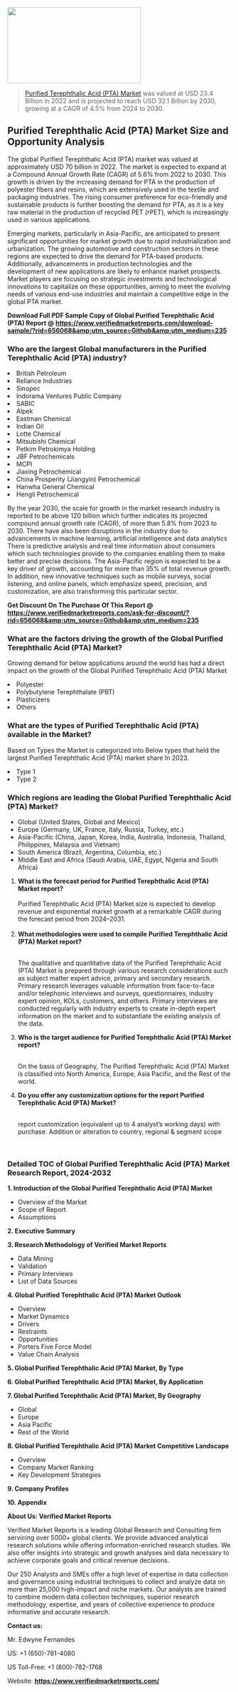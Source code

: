 <img src="https://ffe5etoiles.com/wp-content/uploads/2024/12/MST1-300x171.png" alt="" width="300" height="171" class="alignnone size-medium wp-image-20088" /><blockquote><p><p><a href="https://www.verifiedmarketreports.com/download-sample/?rid=656068&utm_source=Github&utm_medium=235" target="_blank">Purified Terephthalic Acid (PTA) Market</a> was valued at USD 23.4 Billion in 2022 and is projected to reach USD 32.1 Billion by 2030, growing at a CAGR of 4.5% from 2024 to 2030.</p></blockquote><p><h2>Purified Terephthalic Acid (PTA) Market Size and Opportunity Analysis</h2> <p>The global Purified Terephthalic Acid (PTA) market was valued at approximately USD 70 billion in 2022. The market is expected to expand at a Compound Annual Growth Rate (CAGR) of 5.6% from 2022 to 2030. This growth is driven by the increasing demand for PTA in the production of polyester fibers and resins, which are extensively used in the textile and packaging industries. The rising consumer preference for eco-friendly and sustainable products is further boosting the demand for PTA, as it is a key raw material in the production of recycled PET (rPET), which is increasingly used in various applications.</p> <p>Emerging markets, particularly in Asia-Pacific, are anticipated to present significant opportunities for market growth due to rapid industrialization and urbanization. The growing automotive and construction sectors in these regions are expected to drive the demand for PTA-based products. Additionally, advancements in production technologies and the development of new applications are likely to enhance market prospects. Market players are focusing on strategic investments and technological innovations to capitalize on these opportunities, aiming to meet the evolving needs of various end-use industries and maintain a competitive edge in the global PTA market.</p> </p><p class=""><strong>Download Full PDF Sample Copy of Global Purified Terephthalic Acid (PTA) Report @ <a href="https://www.verifiedmarketreports.com/download-sample/?rid=656068&amp;utm_source=Github&amp;utm_medium=235" target="_blank">https://www.verifiedmarketreports.com/download-sample/?rid=656068&amp;utm_source=Github&amp;utm_medium=235</a></strong></p><h3 id="" class="">Who are the largest Global manufacturers in the Purified Terephthalic Acid (PTA) industry?</h3><p><li>British Petroleum</li><li> Reliance Industries</li><li> Sinopec</li><li> Indorama Ventures Public Company</li><li> SABIC</li><li> Alpek</li><li> Eastman Chemical</li><li> Indian Oil</li><li> Lotte Chemical</li><li> Mitsubishi Chemical</li><li> Petkim Petrokimya Holding</li><li> JBF Petrochemicals</li><li> MCPI</li><li> Jiaxing Petrochemical</li><li> China Prosperity (Jiangyin) Petrochemical</li><li> Hanwha General Chemical</li><li> Hengli Petrochemical</li></p><div class=""><div class="" dir="" data-message-author-role="" data-message-id="" data-message-model-slug=""><div class=""><div class=""><div class=""><div class="" dir="" data-message-author-role="" data-message-id="" data-message-model-slug=""><div class=""><div class=""><p>By the year 2030, the scale for growth in the market research industry is reported to be above 120 billion which further indicates its projected compound annual growth rate (CAGR), of more than 5.8% from 2023 to 2030. There have also been disruptions in the industry due to advancements in machine learning, artificial intelligence and data analytics There is predictive analysis and real time information about consumers which such technologies provide to the companies enabling them to make better and precise decisions. The Asia-Pacific region is expected to be a key driver of growth, accounting for more than 35% of total revenue growth. In addition, new innovative techniques such as mobile surveys, social listening, and online panels, which emphasize speed, precision, and customization, are also transforming this particular sector.</p><p><strong>Get Discount On The Purchase Of This Report @&nbsp; <a href="https://www.verifiedmarketreports.com/ask-for-discount/?rid=656068&amp;utm_source=Github&amp;utm_medium=235" target="_blank">https://www.verifiedmarketreports.com/ask-for-discount/?rid=656068&amp;utm_source=Github&amp;utm_medium=235</a></strong></p></div></div></div></div></div></div></div></div><h3 id="" class="">What are the factors driving the growth of the Global Purified Terephthalic Acid (PTA) Market?</h3><p id="" class="">Growing demand for below applications around the world has had a direct impact on the growth of the Global Purified Terephthalic Acid (PTA) Market</p><p id="" class=""><li>Polyester</li><li> Polybutylene Terephthalate (PBT)</li><li> Plasticizers</li><li> Others</li></p><h3 id="" class="">What are the types of Purified Terephthalic Acid (PTA) available in the Market?</h3><p id="" class="">Based on Types the Market is categorized into Below types that held the largest Purified Terephthalic Acid (PTA) market share In 2023.</p><p id="" class=""><li>Type 1</li><li> Type 2</li></p><h3 id="" class="">Which regions are leading the Global Purified Terephthalic Acid (PTA) Market?</h3><ul><li>Global (United States, Global and Mexico)</li><li>Europe (Germany, UK, France, Italy, Russia, Turkey, etc.)</li><li>Asia-Pacific (China, Japan, Korea, India, Australia, Indonesia, Thailand, Philippines, Malaysia and Vietnam)</li><li>South America (Brazil, Argentina, Columbia, etc.)</li><li>Middle East and Africa (Saudi Arabia, UAE, Egypt, Nigeria and South Africa)</li></ul><p><ol><li><strong>What is the forecast period for Purified Terephthalic Acid (PTA) Market report?<br /></strong><br /><span data-sheets-root="1" data-sheets-value="{&quot;1&quot;:2,&quot;2&quot;:&quot;XXXX size is expected to develop revenue and exponential market growth at a remarkable CAGR during the forecast period from 2024&ndash;2030.&quot;}" data-sheets-userformat="{&quot;2&quot;:12674,&quot;4&quot;:{&quot;1&quot;:2,&quot;2&quot;:16776960},&quot;10&quot;:2,&quot;11&quot;:0,&quot;15&quot;:&quot;Arial&quot;,&quot;16&quot;:12}">Purified Terephthalic Acid (PTA) Market size is expected to develop revenue and exponential market growth at a remarkable CAGR during the forecast period from 2024&ndash;2031.</span><br /><br /></li><li><strong>What methodologies were used to compile Purified Terephthalic Acid (PTA) Market report?<br /><br /></strong><p>The qualitative and quantitative data of the&nbsp;Purified Terephthalic Acid (PTA) Market is prepared through various research considerations such as subject matter expert advice, primary and secondary research. Primary research leverages valuable information from face-to-face and/or telephonic interviews and surveys, questionnaires, industry expert opinion, KOLs, customers, and others. Primary interviews are conducted regularly with industry experts to create in-depth expert information on the market and to substantiate the existing analysis of the data.&nbsp;</p></li><li><strong>Who is the target audience for Purified Terephthalic Acid (PTA) Market report?<br /><br /></strong><p>On the basis of Geography, The&nbsp;Purified Terephthalic Acid (PTA) Market is classified into North America, Europe, Asia Pacific, and the Rest of the world.</p></li><li><strong>Do you offer any customization options for the report Purified Terephthalic Acid (PTA) Market?<br /><br /></strong><p>report customization (equivalent up to 4 analyst&rsquo;s working days) with purchase. Addition or alteration to country, regional &amp; segment scope</p><p>&nbsp;</p></li></ol></p><h3 id="" class="">Detailed TOC of Global Purified Terephthalic Acid (PTA) Market Research Report, 2024-2032</h3><p id="" class=""><strong>1. Introduction of the Global Purified Terephthalic Acid (PTA) Market</strong></p><ul><li>Overview of the Market</li><li>Scope of Report</li><li>Assumptions</li></ul><p id="" class=""><strong>2. Executive Summary</strong></p><p id="" class=""><strong>3. Research Methodology of&nbsp;Verified Market Reports</strong></p><ul><li>Data Mining</li><li>Validation</li><li>Primary Interviews</li><li>List of Data Sources</li></ul><p id="" class=""><strong>4. Global Purified Terephthalic Acid (PTA) Market Outlook</strong></p><ul><li>Overview</li><li>Market Dynamics</li><li>Drivers</li><li>Restraints</li><li>Opportunities</li><li>Porters Five Force Model</li><li>Value Chain Analysis</li></ul><p id="" class=""><strong>5. Global Purified Terephthalic Acid (PTA) Market, By&nbsp;Type</strong></p><p id="" class=""><strong>6. Global Purified Terephthalic Acid (PTA) Market, By Application</strong></p><p id="" class=""><strong>7. Global Purified Terephthalic Acid (PTA) Market, By Geography</strong></p><ul><li>Global</li><li>Europe</li><li>Asia Pacific</li><li>Rest of the World</li></ul><p id="" class=""><strong>8. Global Purified Terephthalic Acid (PTA) Market Competitive Landscape</strong></p><ul><li>Overview</li><li>Company Market Ranking</li><li>Key Development Strategies</li></ul><p id="" class=""><strong>9. Company Profiles</strong></p><p id="" class=""><strong>10. Appendix</strong></p><p id="" class=""><strong>About Us: Verified Market Reports</strong></p><p id="" class="">Verified Market Reports is a leading Global Research and Consulting firm servicing over 5000+ global clients. We provide advanced analytical research solutions while offering information-enriched research studies. We also offer insights into strategic and growth analyses and data necessary to achieve corporate goals and critical revenue decisions.</p><p id="" class="">Our 250 Analysts and SMEs offer a high level of expertise in data collection and governance using industrial techniques to collect and analyze data on more than 25,000 high-impact and niche markets. Our analysts are trained to combine modern data collection techniques, superior research methodology, expertise, and years of collective experience to produce informative and accurate research.</p><p id="" class=""><strong>Contact us:</strong></p><p id="" class="">Mr. Edwyne Fernandes</p><p id="" class="">US: +1 (650)-781-4080</p><p id="" class="">US Toll-Free: +1 (800)-782-1768</p><p id="" class="">Website: <a target="" data-test-app-aware-link=""><strong>https://www.verifiedmarketreports.com/</strong></a></p>
